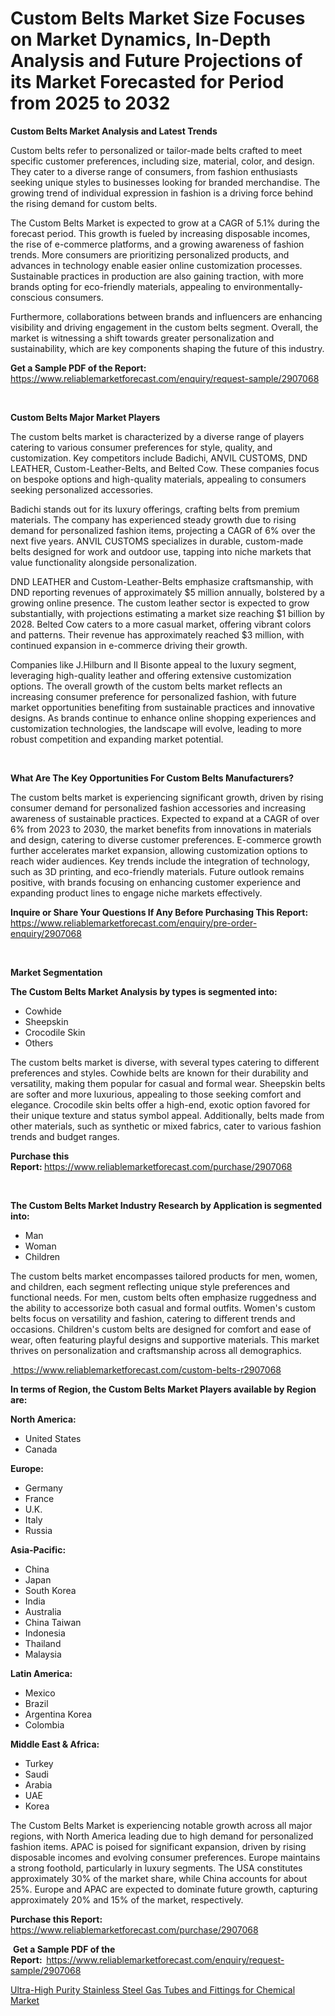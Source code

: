 <p><h1>Custom Belts Market Size Focuses on Market Dynamics, In-Depth Analysis and Future Projections of its Market Forecasted for Period from 2025 to 2032</h1></p><p><strong>Custom Belts Market Analysis and Latest Trends</strong></p>
<p><p>Custom belts refer to personalized or tailor-made belts crafted to meet specific customer preferences, including size, material, color, and design. They cater to a diverse range of consumers, from fashion enthusiasts seeking unique styles to businesses looking for branded merchandise. The growing trend of individual expression in fashion is a driving force behind the rising demand for custom belts.</p><p>The Custom Belts Market is expected to grow at a CAGR of 5.1% during the forecast period. This growth is fueled by increasing disposable incomes, the rise of e-commerce platforms, and a growing awareness of fashion trends. More consumers are prioritizing personalized products, and advances in technology enable easier online customization processes. Sustainable practices in production are also gaining traction, with more brands opting for eco-friendly materials, appealing to environmentally-conscious consumers. </p><p>Furthermore, collaborations between brands and influencers are enhancing visibility and driving engagement in the custom belts segment. Overall, the market is witnessing a shift towards greater personalization and sustainability, which are key components shaping the future of this industry.</p></p>
<p><strong>Get a Sample PDF of the Report:&nbsp;</strong> <a href="https://www.reliablemarketforecast.com/enquiry/request-sample/2907068?utm_campaign=2949&utm_medium=2&utm_source=Github&utm_content=ia&utm_term=12032025&utm_id=custom-belts">https://www.reliablemarketforecast.com/enquiry/request-sample/2907068</a></p>
<p>&nbsp;</p>
<p><strong>Custom Belts Major Market Players</strong></p>
<p><p>The custom belts market is characterized by a diverse range of players catering to various consumer preferences for style, quality, and customization. Key competitors include Badichi, ANVIL CUSTOMS, DND LEATHER, Custom-Leather-Belts, and Belted Cow. These companies focus on bespoke options and high-quality materials, appealing to consumers seeking personalized accessories.</p><p>Badichi stands out for its luxury offerings, crafting belts from premium materials. The company has experienced steady growth due to rising demand for personalized fashion items, projecting a CAGR of 6% over the next five years. ANVIL CUSTOMS specializes in durable, custom-made belts designed for work and outdoor use, tapping into niche markets that value functionality alongside personalization.</p><p>DND LEATHER and Custom-Leather-Belts emphasize craftsmanship, with DND reporting revenues of approximately $5 million annually, bolstered by a growing online presence. The custom leather sector is expected to grow substantially, with projections estimating a market size reaching $1 billion by 2028. Belted Cow caters to a more casual market, offering vibrant colors and patterns. Their revenue has approximately reached $3 million, with continued expansion in e-commerce driving their growth.</p><p>Companies like J.Hilburn and Il Bisonte appeal to the luxury segment, leveraging high-quality leather and offering extensive customization options. The overall growth of the custom belts market reflects an increasing consumer preference for personalized fashion, with future market opportunities benefiting from sustainable practices and innovative designs. As brands continue to enhance online shopping experiences and customization technologies, the landscape will evolve, leading to more robust competition and expanding market potential.</p></p>
<p>&nbsp;</p>
<p><strong>What Are The Key Opportunities For Custom Belts Manufacturers?</strong></p>
<p><p>The custom belts market is experiencing significant growth, driven by rising consumer demand for personalized fashion accessories and increasing awareness of sustainable practices. Expected to expand at a CAGR of over 6% from 2023 to 2030, the market benefits from innovations in materials and design, catering to diverse customer preferences. E-commerce growth further accelerates market expansion, allowing customization options to reach wider audiences. Key trends include the integration of technology, such as 3D printing, and eco-friendly materials. Future outlook remains positive, with brands focusing on enhancing customer experience and expanding product lines to engage niche markets effectively.</p></p>
<p><strong>Inquire or Share Your Questions If Any Before Purchasing This Report:</strong> <a href="https://www.reliablemarketforecast.com/enquiry/pre-order-enquiry/2907068?utm_campaign=2949&utm_medium=2&utm_source=Github&utm_content=ia&utm_term=12032025&utm_id=custom-belts">https://www.reliablemarketforecast.com/enquiry/pre-order-enquiry/2907068</a></p>
<p>&nbsp;</p>
<p><strong>Market Segmentation</strong></p>
<p><strong>The Custom Belts Market Analysis by types is segmented into:</strong></p>
<p><ul><li>Cowhide</li><li>Sheepskin</li><li>Crocodile Skin</li><li>Others</li></ul></p>
<p><p>The custom belts market is diverse, with several types catering to different preferences and styles. Cowhide belts are known for their durability and versatility, making them popular for casual and formal wear. Sheepskin belts are softer and more luxurious, appealing to those seeking comfort and elegance. Crocodile skin belts offer a high-end, exotic option favored for their unique texture and status symbol appeal. Additionally, belts made from other materials, such as synthetic or mixed fabrics, cater to various fashion trends and budget ranges.</p></p>
<p><strong>Purchase this Report:&nbsp;</strong><a href="https://www.reliablemarketforecast.com/purchase/2907068?utm_campaign=2949&utm_medium=2&utm_source=Github&utm_content=ia&utm_term=12032025&utm_id=custom-belts">https://www.reliablemarketforecast.com/purchase/2907068</a></p>
<p>&nbsp;</p>
<p><strong>The Custom Belts Market Industry Research by Application is segmented into:</strong></p>
<p><ul><li>Man</li><li>Woman</li><li>Children</li></ul></p>
<p><p>The custom belts market encompasses tailored products for men, women, and children, each segment reflecting unique style preferences and functional needs. For men, custom belts often emphasize ruggedness and the ability to accessorize both casual and formal outfits. Women's custom belts focus on versatility and fashion, catering to different trends and occasions. Children's custom belts are designed for comfort and ease of wear, often featuring playful designs and supportive materials. This market thrives on personalization and craftsmanship across all demographics.</p></p>
<p><a href="https://www.reliablemarketforecast.com/custom-belts-r2907068?utm_campaign=2949&utm_medium=2&utm_source=Github&utm_content=ia&utm_term=12032025&utm_id=custom-belts">&nbsp;https://www.reliablemarketforecast.com/custom-belts-r2907068</a></p>
<p><strong>In terms of Region, the Custom Belts Market Players available by Region are:</strong></p>
<p>
    <p> <strong> North America: </strong>
        <ul>
            <li>United States</li>
            <li>Canada</li>
        </ul>
        </p> 
    <p> <strong> Europe: </strong>
        <ul>
            <li>Germany</li>
            <li>France</li>
            <li>U.K.</li>
            <li>Italy</li>
            <li>Russia</li>
        </ul>
        </p> 
    <p> <strong> Asia-Pacific: </strong>
        <ul>
            <li>China</li>
            <li>Japan</li>
            <li>South Korea</li>
            <li>India</li>
            <li>Australia</li>
            <li>China Taiwan</li>
            <li>Indonesia</li>
            <li>Thailand</li>
            <li>Malaysia</li>
        </ul>
        </p> 
    <p> <strong> Latin America: </strong>
        <ul>
            <li>Mexico</li>
            <li>Brazil</li>
            <li>Argentina Korea</li>
            <li>Colombia</li>
        </ul>
        </p> 
    <p> <strong> Middle East & Africa: </strong>
        <ul>
            <li>Turkey</li>
            <li>Saudi</li>
            <li>Arabia</li>
            <li>UAE</li>
            <li>Korea</li>
        </ul>
    </p>
    </p>
<p><p>The Custom Belts Market is experiencing notable growth across all major regions, with North America leading due to high demand for personalized fashion items. APAC is poised for significant expansion, driven by rising disposable incomes and evolving consumer preferences. Europe maintains a strong foothold, particularly in luxury segments. The USA constitutes approximately 30% of the market share, while China accounts for about 25%. Europe and APAC are expected to dominate future growth, capturing approximately 20% and 15% of the market, respectively.</p></p>
<p><strong>Purchase this Report: </strong><a href="https://www.reliablemarketforecast.com/purchase/2907068?utm_campaign=2949&utm_medium=2&utm_source=Github&utm_content=ia&utm_term=12032025&utm_id=custom-belts">https://www.reliablemarketforecast.com/purchase/2907068</a></p>
<p>&nbsp;<strong>Get a Sample PDF of the Report:&nbsp;&nbsp;</strong><a href="https://www.reliablemarketforecast.com/enquiry/request-sample/2907068?utm_campaign=2949&utm_medium=2&utm_source=Github&utm_content=ia&utm_term=12032025&utm_id=custom-belts">https://www.reliablemarketforecast.com/enquiry/request-sample/2907068</a></p>
<p><strong></strong></p>
<p><p><a href="https://github.com/mayabungard8092/Market-Research-Report-List-1/blob/main/ultra-high-purity-stainless-steel-gas-tubes-and-fittings-for-chemical-market.md?utm_campaign=2949&utm_medium=2&utm_source=Github&utm_content=ia&utm_term=12032025&utm_id=custom-belts">Ultra-High Purity Stainless Steel Gas Tubes and Fittings for Chemical Market</a></p></p>